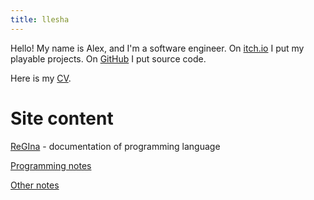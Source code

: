 ```yaml
---
title: llesha
---
```


Hello! My name is Alex, and I'm a software engineer. On [itch.io](https://llesha.itch.io/) I put
my playable projects. On [GitHub](https://github.com/llesha) I put source code.

Here is my [CV](https://llesha.github.io/cv). 

# Site content

[ReGIna](regina/regina) - documentation of programming language

[Programming notes](programming/programming-notes)

[Other notes](notes)
